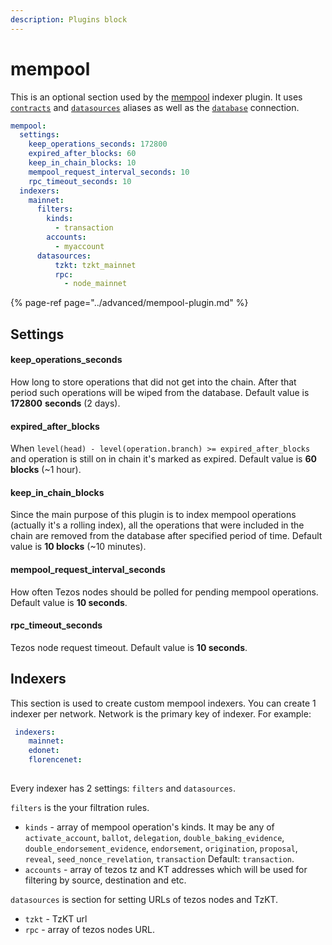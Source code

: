 ```yaml
---
description: Plugins block
---
```


# mempool

This is an optional section used by the [mempool](https://github.com/dipdup-net/mempool) indexer plugin. It uses [`contracts`](contracts.md) and [`datasources`](datasources.md) aliases as well as the [`database`](database.md) connection.

```yaml
mempool:
  settings:
    keep_operations_seconds: 172800
    expired_after_blocks: 60
    keep_in_chain_blocks: 10
    mempool_request_interval_seconds: 10
    rpc_timeout_seconds: 10
  indexers:
    mainnet:
      filters:
        kinds:
          - transaction
        accounts:
          - myaccount
      datasources:
          tzkt: tzkt_mainnet
          rpc: 
            - node_mainnet
```

{% page-ref page="../advanced/mempool-plugin.md" %}

## Settings

#### keep\_operations\_seconds

How long to store operations that did not get into the chain. After that period such operations will be wiped from the database. Default value is **172800** **seconds** \(2 days\).

#### expired\_after\_blocks

When `level(head) - level(operation.branch) >= expired_after_blocks` and operation is still on in chain it's marked as expired. Default value is **60 blocks** \(~1 hour\).

#### keep\_in\_chain\_blocks

Since the main purpose of this plugin is to index mempool operations \(actually it's a rolling index\), all the operations that were included in the chain are removed from the database after specified period of time. Default value is **10 blocks** \(~10 minutes\).

#### mempool\_request\_interval\_seconds

How often Tezos nodes should be polled for pending mempool operations. Default value is **10 seconds**.

#### rpc\_timeout\_seconds

Tezos node request timeout. Default value is **10 seconds**.

## Indexers

This section is used to create custom mempool indexers. You can create 1 indexer per network. Network is the primary key of indexer. For example:

```yaml
 indexers:
    mainnet:
    edonet:
    florencenet:
    
```

Every indexer has 2 settings: `filters` and `datasources`.

`filters` is the your filtration rules.

* `kinds` - array of mempool operation's kinds. It may be any of `activate_account`, `ballot`, `delegation`, `double_baking_evidence`, `double_endorsement_evidence`, `endorsement`, `origination`, `proposal`, `reveal`, `seed_nonce_revelation`, `transaction` Default: `transaction`.
* `accounts` - array of tezos tz and KT addresses which will be used for filtering by source, destination and etc.

`datasources` is section for setting URLs of tezos nodes and TzKT.

* `tzkt` - TzKT url
* `rpc` - array of tezos nodes URL.

